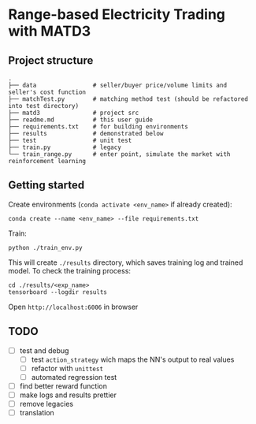 # Range-based Electricity Trading with MATD3

## Project structure
```text
.
├── data                # seller/buyer price/volume limits and seller's cost function
├── matchTest.py        # matching method test (should be refactored into test directory)
├── matd3               # project src
├── readme.md           # this user guide
├── requirements.txt    # for building environments
├── results             # demonstrated below
├── test                # unit test
├── train.py            # legacy
└── train_range.py      # enter point, simulate the market with reinforcement learning
```

## Getting started

Create environments (`conda activate <env_name>` if already created):

```commandline
conda create --name <env_name> --file requirements.txt
```

Train:

```commandline
python ./train_env.py
```

This will create `./results` directory, which saves training log and trained model. To check the training process:

```commandline
cd ./results/<exp_name>
tensorboard --logdir results
```

Open `http://localhost:6006` in browser

## TODO

- [ ] test and debug
    - [ ] test `action_strategy` wich maps the NN's output to real values
    - [ ] refactor with `unittest`
    - [ ] automated regression test
- [ ] find better reward function
- [ ] make logs and results prettier
- [ ] remove legacies
- [ ] translation
